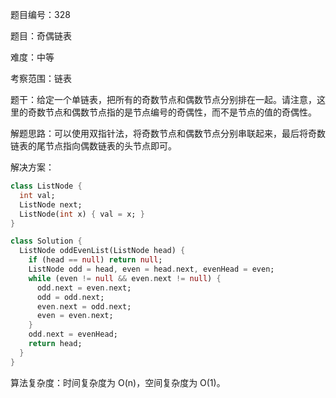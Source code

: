 题目编号：328

题目：奇偶链表

难度：中等

考察范围：链表

题干：给定一个单链表，把所有的奇数节点和偶数节点分别排在一起。请注意，这里的奇数节点和偶数节点指的是节点编号的奇偶性，而不是节点的值的奇偶性。

解题思路：可以使用双指针法，将奇数节点和偶数节点分别串联起来，最后将奇数链表的尾节点指向偶数链表的头节点即可。

解决方案：

```dart
class ListNode {
  int val;
  ListNode next;
  ListNode(int x) { val = x; }
}

class Solution {
  ListNode oddEvenList(ListNode head) {
    if (head == null) return null;
    ListNode odd = head, even = head.next, evenHead = even;
    while (even != null && even.next != null) {
      odd.next = even.next;
      odd = odd.next;
      even.next = odd.next;
      even = even.next;
    }
    odd.next = evenHead;
    return head;
  }
}
```

算法复杂度：时间复杂度为 O(n)，空间复杂度为 O(1)。